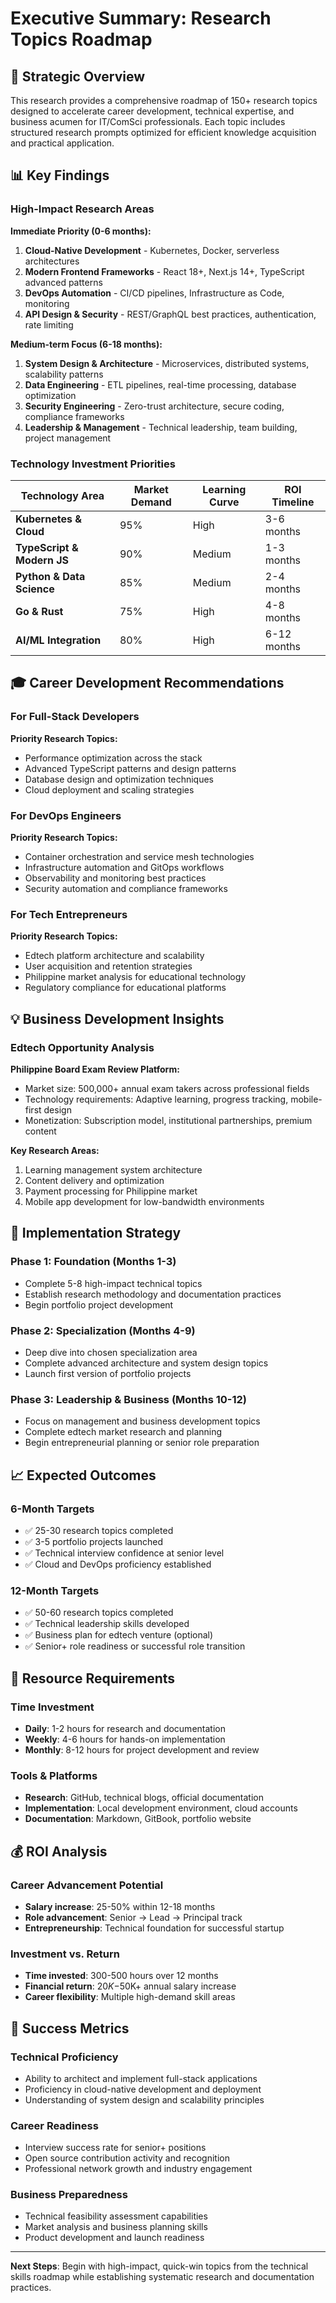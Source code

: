 # Executive Summary: Research Topics Roadmap

## 🎯 Strategic Overview

This research provides a comprehensive roadmap of 150+ research topics designed to accelerate career development, technical expertise, and business acumen for IT/ComSci professionals. Each topic includes structured research prompts optimized for efficient knowledge acquisition and practical application.

## 📊 Key Findings

### High-Impact Research Areas

**Immediate Priority (0-6 months):**
1. **Cloud-Native Development** - Kubernetes, Docker, serverless architectures
2. **Modern Frontend Frameworks** - React 18+, Next.js 14+, TypeScript advanced patterns
3. **DevOps Automation** - CI/CD pipelines, Infrastructure as Code, monitoring
4. **API Design & Security** - REST/GraphQL best practices, authentication, rate limiting

**Medium-term Focus (6-18 months):**
1. **System Design & Architecture** - Microservices, distributed systems, scalability patterns
2. **Data Engineering** - ETL pipelines, real-time processing, database optimization
3. **Security Engineering** - Zero-trust architecture, secure coding, compliance frameworks
4. **Leadership & Management** - Technical leadership, team building, project management

### Technology Investment Priorities

| Technology Area | Market Demand | Learning Curve | ROI Timeline |
|----------------|---------------|----------------|--------------|
| **Kubernetes & Cloud** | 95% | High | 3-6 months |
| **TypeScript & Modern JS** | 90% | Medium | 1-3 months |
| **Python & Data Science** | 85% | Medium | 2-4 months |
| **Go & Rust** | 75% | High | 4-8 months |
| **AI/ML Integration** | 80% | High | 6-12 months |

## 🎓 Career Development Recommendations

### For Full-Stack Developers
**Priority Research Topics:**
- Performance optimization across the stack
- Advanced TypeScript patterns and design patterns
- Database design and optimization techniques
- Cloud deployment and scaling strategies

### For DevOps Engineers
**Priority Research Topics:**
- Container orchestration and service mesh technologies
- Infrastructure automation and GitOps workflows
- Observability and monitoring best practices
- Security automation and compliance frameworks

### For Tech Entrepreneurs
**Priority Research Topics:**
- Edtech platform architecture and scalability
- User acquisition and retention strategies
- Philippine market analysis for educational technology
- Regulatory compliance for educational platforms

## 💡 Business Development Insights

### Edtech Opportunity Analysis
**Philippine Board Exam Review Platform:**
- Market size: 500,000+ annual exam takers across professional fields
- Technology requirements: Adaptive learning, progress tracking, mobile-first design
- Monetization: Subscription model, institutional partnerships, premium content

**Key Research Areas:**
1. Learning management system architecture
2. Content delivery and optimization
3. Payment processing for Philippine market
4. Mobile app development for low-bandwidth environments

## 🚀 Implementation Strategy

### Phase 1: Foundation (Months 1-3)
- Complete 5-8 high-impact technical topics
- Establish research methodology and documentation practices
- Begin portfolio project development

### Phase 2: Specialization (Months 4-9)
- Deep dive into chosen specialization area
- Complete advanced architecture and system design topics
- Launch first version of portfolio projects

### Phase 3: Leadership & Business (Months 10-12)
- Focus on management and business development topics
- Complete edtech market research and planning
- Begin entrepreneurial planning or senior role preparation

## 📈 Expected Outcomes

### 6-Month Targets
- ✅ 25-30 research topics completed
- ✅ 3-5 portfolio projects launched
- ✅ Technical interview confidence at senior level
- ✅ Cloud and DevOps proficiency established

### 12-Month Targets
- ✅ 50-60 research topics completed
- ✅ Technical leadership skills developed
- ✅ Business plan for edtech venture (optional)
- ✅ Senior+ role readiness or successful role transition

## 🔧 Resource Requirements

### Time Investment
- **Daily**: 1-2 hours for research and documentation
- **Weekly**: 4-6 hours for hands-on implementation
- **Monthly**: 8-12 hours for project development and review

### Tools & Platforms
- **Research**: GitHub, technical blogs, official documentation
- **Implementation**: Local development environment, cloud accounts
- **Documentation**: Markdown, GitBook, portfolio website

## 💰 ROI Analysis

### Career Advancement Potential
- **Salary increase**: 25-50% within 12-18 months
- **Role advancement**: Senior → Lead → Principal track
- **Entrepreneurship**: Technical foundation for successful startup

### Investment vs. Return
- **Time invested**: 300-500 hours over 12 months
- **Financial return**: $20K-$50K+ annual salary increase
- **Career flexibility**: Multiple high-demand skill areas

## 🎯 Success Metrics

### Technical Proficiency
- Ability to architect and implement full-stack applications
- Proficiency in cloud-native development and deployment
- Understanding of system design and scalability principles

### Career Readiness
- Interview success rate for senior+ positions
- Open source contribution activity and recognition
- Professional network growth and industry engagement

### Business Preparedness
- Technical feasibility assessment capabilities
- Market analysis and business planning skills
- Product development and launch readiness

---

**Next Steps**: Begin with high-impact, quick-win topics from the technical skills roadmap while establishing systematic research and documentation practices.
